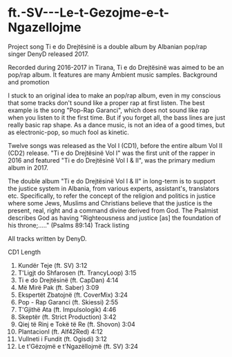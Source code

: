# ft.-SV---Le-t-Gezojme-e-t-Ngazellojme
Project song
Ti e do Drejtësinë is a double album by Albanian pop/rap singer DenyD released 2017.

Recorded during 2016-2017 in Tirana, Ti e do Drejtësinë was aimed to be an pop/rap album. It features are many Ambient music samples.
Background and promotion

I stuck to an original idea to make an pop/rap album, even in my conscious that some tracks don't sound like a proper rap at first listen. The best example is the song "Pop-Rap Garanci", which does not sound like rap when you listen to it the first time. But if you forget all, the bass lines are just really basic rap shape. As a dance music, is not an idea of a good times, but as electronic-pop, so much fool as kinetic.

Twelve songs was released as the Vol I (CD1), before the entire album Vol II (CD2) release. "Ti e do Drejtësinë Vol I" was the first unit of the rapper in 2016 and featured "Ti e do Drejtësinë Vol I & II", was the primary medium album in 2017.

The double album "Ti e do Drejtësinë Vol I & II" in long-term is to support the justice system in Albania, from various experts, assistant's, translators etc. Specifically, to refer the concept of the religion and politics in justice where some Jews, Muslims and Christians believe that the justice is the present, real, right and a command divine derived from God. The Psalmist describes God as having "Righteousness and justice [as] the foundation of his throne;....." (Psalms 89:14)
Track listing

All tracks written by DenyD.

CD1                                                                  Length                            
1.    Kundër Teje (ft. SV)                                      3:12
2.    T'Ligjt do Shfarosen (ft. TrancyLoop)                 3:15 
3.    Ti e do Drejtësinë (ft. CapDan)                         4:14
4.    Më Mirë Pak (ft. Saber)                                    3:09   
5.    Ekspertët Zbatojnë (ft. CoverMix)                     3:24
6.    Pop - Rap Garanci (ft. Skiessi)                          2:55
7.    T'Gjithë Ata (ft. Impulsologik)                          4:46
8.    Skeptër (ft. Strict Production)                           3:42
9.    Qiej të Rinj e Tokë të Re (ft. Shovon)                3:04
10.  PlantacionI (ft. Alf42Red)                                 4:12
11.  Vullneti i Fundit (ft. Ogisdi)                              3:12
12.  Le t'Gëzojmë e t'Ngazëllojmë (ft. SV)                 3:24     

